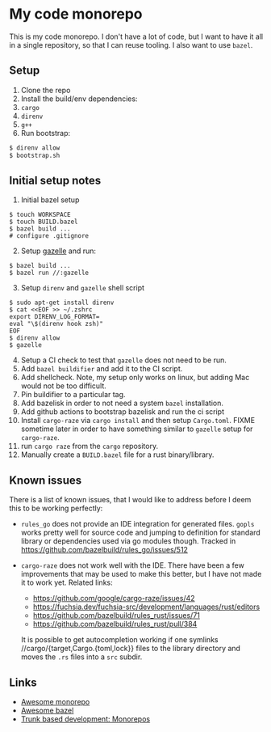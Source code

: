 # My code monorepo

This is my code monorepo.  I don't have a lot of code, but I want to have it
all in a single repository, so that I can reuse tooling.  I also want to use
`bazel`.

## Setup

1. Clone the repo
2. Install the build/env dependencies:
  1. `cargo`
  2. `direnv`
  3. `g++`
3. Run bootstrap:
```sh
$ direnv allow
$ bootstrap.sh
```

## Initial setup notes

1. Initial bazel setup
```
$ touch WORKSPACE
$ touch BUILD.bazel
$ bazel build ...
# configure .gitignore
```
2. Setup [gazelle](https://github.com/bazelbuild/bazel-gazelle) and run:
```
$ bazel build ...
$ bazel run //:gazelle
```
3. Setup `direnv` and `gazelle` shell script
```
$ sudo apt-get install direnv
$ cat <<EOF >> ~/.zshrc
export DIRENV_LOG_FORMAT=
eval "\$(direnv hook zsh)"
EOF
$ direnv allow
$ gazelle
```
4. Setup a CI check to test that `gazelle` does not need to be run.
5. Add `bazel buildifier` and add it to the CI script.
6. Add shellcheck. Note, my setup only works on linux, but adding Mac would not be too difficult.
7. Pin buildifier to a particular tag.
8. Add bazelisk in order to not need a system `bazel` installation.
9. Add github actions to bootstrap bazelisk and run the ci script
10. Install `cargo-raze` via `cargo install` and then setup `Cargo.toml`.
  FIXME sometime later in order to have something similar to `gazelle` setup for `cargo-raze`.
11. run `cargo raze` from the `cargo` repository.
12. Manually create a `BUILD.bazel` file for a rust binary/library.

## Known issues

There is a list of known issues, that I would like to address before I deem this to be working perfectly:
* `rules_go` does not provide an IDE integration for generated files. `gopls`
  works pretty well for source code and jumping to definition for standard
  library or dependencies used via go modules though.
  Tracked in https://github.com/bazelbuild/rules_go/issues/512
* `cargo-raze` does not work well with the IDE. There have been a few
  improvements that may be used to make this better, but I have not made it to
  work yet. Related links:
  * https://github.com/google/cargo-raze/issues/42
  * https://fuchsia.dev/fuchsia-src/development/languages/rust/editors
  * https://github.com/bazelbuild/rules_rust/issues/71
  * https://github.com/bazelbuild/rules_rust/pull/384
  
  It is possible to get autocompletion working if one symlinks //cargo/{target,Cargo.{toml,lock}} files to the library directory and moves the `.rs` files into a `src` subdir.

## Links

- [Awesome monorepo](https://github.com/korfuri/awesome-monorepo)
- [Awesome bazel](https://github.com/jin/awesome-bazel)
- [Trunk based development: Monorepos](https://trunkbaseddevelopment.com/monorepos/)
